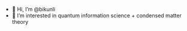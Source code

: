 - 👋 Hi, I’m @bikunli
- 👀 I’m interested in quantum information science + condensed matter theory


<!---
bikunli/bikunli is a ✨ special ✨ repository because its `README.md` (this file) appears on your GitHub profile.
You can click the Preview link to take a look at your changes.
--->
